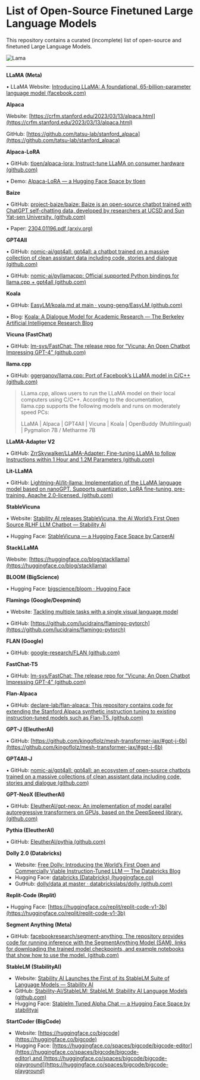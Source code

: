 # ****List of Open-Source Finetuned Large Language Models****

This repository contains a curated (incomplete) list of open-source and finetuned Large Language Models. 

![Lama]([http://url/to/img.png](https://images.unsplash.com/photo-1661345440932-85b638c8088f?ixlib=rb-4.0.3&ixid=MnwxMjA3fDB8MHxwaG90by1wYWdlfHx8fGVufDB8fHx8&auto=format&fit=crop&w=1771&q=80))

**************************************************************************************************

****LLaMA (Meta)****

• LLaMA Website: [Introducing LLaMA: A foundational, 65-billion-parameter language model (facebook.com)](https://ai.facebook.com/blog/large-language-model-llama-meta-ai/)

**Alpaca**

Website: [https://crfm.stanford.edu/2023/03/13/alpaca.html](https://crfm.stanford.edu/2023/03/13/alpaca.html)

GitHub: [https://github.com/tatsu-lab/stanford_alpaca](https://github.com/tatsu-lab/stanford_alpaca)

****Alpaca-LoRA****

• GitHub: [tloen/alpaca-lora: Instruct-tune LLaMA on consumer hardware (github.com)](https://github.com/tloen/alpaca-lora)

• Demo: [Alpaca-LoRA — a Hugging Face Space by tloen](https://huggingface.co/spaces/tloen/alpaca-lora)

****Baize****

• GitHub: [project-baize/baize: Baize is an open-source chatbot trained with ChatGPT self-chatting data, developed by researchers at UCSD and Sun Yat-sen University. (github.com)](https://github.com/project-baize/baize)

• Paper: [2304.01196.pdf (arxiv.org)](https://arxiv.org/pdf/2304.01196.pdf)

****GPT4All****

• GitHub: [nomic-ai/gpt4all: gpt4all: a chatbot trained on a massive collection of clean assistant data including code, stories and dialogue (github.com)](https://github.com/nomic-ai/gpt4all)

• GitHub: [nomic-ai/pyllamacpp: Official supported Python bindings for llama.cpp + gpt4all (github.com)](https://github.com/nomic-ai/pyllamacpp)

****Koala****

• GitHub: [EasyLM/koala.md at main · young-geng/EasyLM (github.com)](https://github.com/young-geng/EasyLM/blob/main/docs/koala.md)

• Blog: [Koala: A Dialogue Model for Academic Research — The Berkeley Artificial Intelligence Research Blog](https://bair.berkeley.edu/blog/2023/04/03/koala/)

****Vicuna (FastChat)****

• GitHub: [lm-sys/FastChat: The release repo for “Vicuna: An Open Chatbot Impressing GPT-4” (github.com)](https://github.com/lm-sys/FastChat)

****llama.cpp****

• GitHub: [ggerganov/llama.cpp: Port of Facebook’s LLaMA model in C/C++ (github.com)](https://github.com/ggerganov/llama.cpp)

> LLama.cpp, allows users to run the LLaMA model on their local computers using C/C++. According to the documentation, llama.cpp supports the following models and runs on moderately speed PCs:
> 
> 
> LLaMA | Alpaca | GPT4All | Vicuna | Koala | OpenBuddy (Multilingual) | Pygmalion 7B / Metharme 7B
> 

****LLaMA-Adapter V2****

• GitHub: [ZrrSkywalker/LLaMA-Adapter: Fine-tuning LLaMA to follow Instructions within 1 Hour and 1.2M Parameters (github.com)](https://github.com/ZrrSkywalker/LLaMA-Adapter)

****Lit-LLaMA ️****

• GitHub: [Lightning-AI/lit-llama: Implementation of the LLaMA language model based on nanoGPT. Supports quantization, LoRA fine-tuning, pre-training. Apache 2.0-licensed. (github.com)](https://github.com/Lightning-AI/lit-llama)

****StableVicuna****

• Website: [Stability AI releases StableVicuna, the AI World’s First Open Source RLHF LLM Chatbot — Stability AI](https://stability.ai/blog/stablevicuna-open-source-rlhf-chatbot)

• Hugging Face: [StableVicuna — a Hugging Face Space by CarperAI](https://huggingface.co/spaces/CarperAI/StableVicuna)

****StackLLaMA****

Website: [https://huggingface.co/blog/stackllama](https://huggingface.co/blog/stackllama)

****BLOOM (BigScience)****

• Hugging Face: [bigscience/bloom · Hugging Face](https://huggingface.co/bigscience/bloom)

****Flamingo (Google/Deepmind)****

• Website: [Tackling multiple tasks with a single visual language model](https://www.deepmind.com/blog/tackling-multiple-tasks-with-a-single-visual-language-model)

• GitHub: [https://github.com/lucidrains/flamingo-pytorch](https://github.com/lucidrains/flamingo-pytorch)

****FLAN (Google)****

• GitHub: [google-research/FLAN (github.com)](https://github.com/google-research/FLAN)

****FastChat-T5****

• GitHub: [lm-sys/FastChat: The release repo for “Vicuna: An Open Chatbot Impressing GPT-4” (github.com)](https://github.com/lm-sys/FastChat#FastChat-T5)

****Flan-Alpaca****

• GitHub: [declare-lab/flan-alpaca: This repository contains code for extending the Stanford Alpaca synthetic instruction tuning to existing instruction-tuned models such as Flan-T5. (github.com)](https://github.com/declare-lab/flan-alpaca)

****GPT-J (EleutherAI)****

• GitHub: [https://github.com/kingoflolz/mesh-transformer-jax/#gpt-j-6b](https://github.com/kingoflolz/mesh-transformer-jax/#gpt-j-6b)

****GPT4All-J****

• GitHub: [nomic-ai/gpt4all: gpt4all: an ecosystem of open-source chatbots trained on a massive collections of clean assistant data including code, stories and dialogue (github.com)](https://github.com/nomic-ai/gpt4all)

****GPT-NeoX (EleutherAI)****

• GitHub: [EleutherAI/gpt-neox: An implementation of model parallel autoregressive transformers on GPUs, based on the DeepSpeed library. (github.com)](https://github.com/EleutherAI/gpt-neox)

****Pythia (EleutherAI)****

• GitHub: [EleutherAI/pythia (github.com)](https://github.com/EleutherAI/pythia)

****Dolly 2.0 (Databricks)****

- Website: [Free Dolly: Introducing the World’s First Open and Commercially Viable Instruction-Tuned LLM — The Databricks Blog](https://www.databricks.com/blog/2023/04/12/dolly-first-open-commercially-viable-instruction-tuned-llm)
- Hugging Face: [databricks (Databricks) (huggingface.co)](https://huggingface.co/databricks)
- GutHub: [dolly/data at master · databrickslabs/dolly (github.com)](https://github.com/databrickslabs/dolly/tree/master/data)

****Replit-Code (Replit)****

• Hugging Face: [https://huggingface.co/replit/replit-code-v1-3b](https://huggingface.co/replit/replit-code-v1-3b)

****Segment Anything (Meta)****

• GitHub: [facebookresearch/segment-anything: The repository provides code for running inference with the SegmentAnything Model (SAM), links for downloading the trained model checkpoints, and example notebooks that show how to use the model. (github.com)](https://github.com/facebookresearch/segment-anything)

****StableLM (StabilityAI)****

- Website: [Stability AI Launches the First of its StableLM Suite of Language Models — Stability AI](https://stability.ai/blog/stability-ai-launches-the-first-of-its-stablelm-suite-of-language-models)
- GitHub: [Stability-AI/StableLM: StableLM: Stability AI Language Models (github.com)](https://github.com/stability-AI/stableLM/)
- Hugging Face: [Stablelm Tuned Alpha Chat — a Hugging Face Space by stabilityai](https://huggingface.co/spaces/stabilityai/stablelm-tuned-alpha-chat)

****StartCoder (BigCode)****

- Website: [https://huggingface.co/bigcode](https://huggingface.co/bigcode)
- Hugging Face: [https://huggingface.co/spaces/bigcode/bigcode-editor](https://huggingface.co/spaces/bigcode/bigcode-editor) and [https://huggingface.co/spaces/bigcode/bigcode-playground](https://huggingface.co/spaces/bigcode/bigcode-playground)
